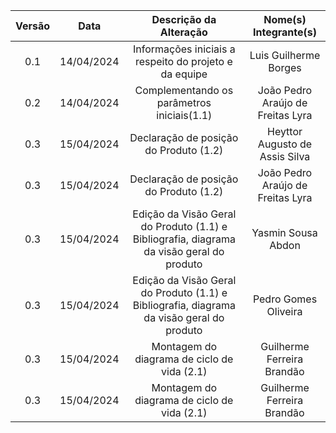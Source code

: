 | Versão | Data | Descrição da Alteração | Nome(s) Integrante(s) |
| :----: | :--: | :--------------------: | :-------------------: |
| 0.1 | 14/04/2024 | Informações iniciais a respeito do projeto e da equipe | Luis Guilherme Borges |
| 0.2 | 14/04/2024 | Complementando os parâmetros iniciais(1.1) | João Pedro Araújo de Freitas Lyra |
| 0.3 | 15/04/2024 | Declaração de posição do Produto (1.2) | Heyttor Augusto de Assis Silva |
| 0.3 | 15/04/2024 | Declaração de posição do Produto (1.2) | João Pedro Araújo de Freitas Lyra |
| 0.3 | 15/04/2024 | Edição da Visão Geral do Produto (1.1)  e Bibliografia, diagrama da visão geral do produto | Yasmin Sousa Abdon |
| 0.3 | 15/04/2024 | Edição da Visão Geral do Produto (1.1)  e Bibliografia, diagrama da visão geral do produto | Pedro Gomes Oliveira  |
| 0.3 | 15/04/2024 | Montagem do diagrama de ciclo de vida (2.1) | Guilherme Ferreira Brandão  |
| 0.3 | 15/04/2024 | Montagem do diagrama de ciclo de vida (2.1) | Guilherme Ferreira Brandão  |
